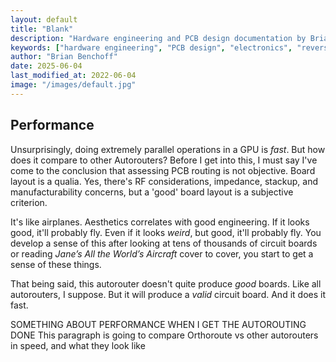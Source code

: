 ```yaml
---
layout: default
title: "Blank"
description: "Hardware engineering and PCB design documentation by Brian Benchoff"
keywords: ["hardware engineering", "PCB design", "electronics", "reverse engineering"]
author: "Brian Benchoff"
date: 2025-06-04
last_modified_at: 2022-06-04
image: "/images/default.jpg"
---
```




## Performance

Unsurprisingly, doing extremely parallel operations in a GPU is _fast_. But how does it compare to other Autorouters? Before I get into this, I must say I've come to the conclusion that assessing PCB routing is not objective. Board layout is a qualia. Yes, there's RF considerations, impedance, stackup, and manufacturability concerns, but a 'good' board layout is a subjective criterion.

It's like airplanes. Aesthetics correlates with good engineering. If it looks good, it'll probably fly. Even if it looks _weird_, but good, it'll probably fly. You develop a sense of this after looking at tens of thousands of circuit boards or reading _Jane’s All the World’s Aircraft_ cover to cover, you start to get a sense of these things.

That being said, this autorouter doesn't quite produce _good_ boards. Like all autorouters, I suppose. But it will produce a _valid_ circuit board. And it does it fast.

SOMETHING ABOUT PERFORMANCE WHEN I GET THE AUTOROUTING DONE This paragraph is going to compare Orthoroute vs other autorouters in speed, and what they look like


